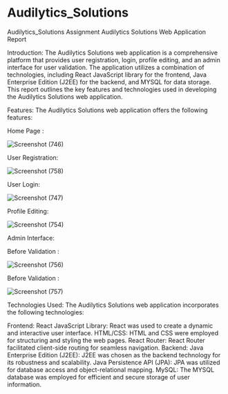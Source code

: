# Audilytics_Solutions
Audilytics_Solutions Assignment
Audilytics Solutions Web Application Report

Introduction:
The Audilytics Solutions web application is a comprehensive platform that provides user registration, login, profile editing, and an admin interface for user validation. 
The application utilizes a combination of technologies, including React JavaScript library for the frontend, Java Enterprise Edition (J2EE) for the backend, and MYSQL for data storage. 
This report outlines the key features and technologies used in developing the Audilytics Solutions web application.

Features:
The Audilytics Solutions web application offers the following features:

Home Page :


![Screenshot (746)](https://github.com/Chetuyerpude/Audilytics_Solutions/assets/136314638/42c753f5-811a-4f2f-a402-0ff90ef81192)



User Registration:

![Screenshot (758)](https://github.com/Chetuyerpude/Audilytics_Solutions/assets/136314638/85e9d56a-aed7-4270-8a24-e7991e12aa4e)



User Login:


![Screenshot (747)](https://github.com/Chetuyerpude/Audilytics_Solutions/assets/136314638/e9b12861-cfe8-415e-a0a1-b3d15bc5c323)



Profile Editing:


![Screenshot (754)](https://github.com/Chetuyerpude/Audilytics_Solutions/assets/136314638/6ab5eee1-c589-481b-9353-13e3e23be5d7)



Admin Interface:

Before Validation :


![Screenshot (756)](https://github.com/Chetuyerpude/Audilytics_Solutions/assets/136314638/07207b5d-261b-4323-9ec3-9140a6d9a300)


Before Validation :


![Screenshot (757)](https://github.com/Chetuyerpude/Audilytics_Solutions/assets/136314638/7fcf0bd0-be13-4913-9f88-0f71b27cb515)

Technologies Used:
The Audilytics Solutions web application incorporates the following technologies:

Frontend:
React JavaScript Library: React was used to create a dynamic and interactive user interface.
HTML/CSS: HTML and CSS were employed for structuring and styling the web pages.
React Router: React Router facilitated client-side routing for seamless navigation.
Backend:
Java Enterprise Edition (J2EE): J2EE was chosen as the backend technology for its robustness and scalability.
Java Persistence API (JPA): JPA was utilized for database access and object-relational mapping.
MySQL: The MYSQL database was employed for efficient and secure storage of user information.






